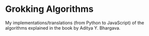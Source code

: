 # Grokking Algorithms

My implementations/translations (from Python to JavaScript) of the algorithms explained in the book by Aditya Y. Bhargava.
